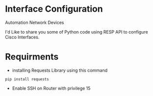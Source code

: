 # Interface Configuration
Automation Network Devices

I'd Like to share you some of Python code using RESP API to configure Cisco Interfaces.

# Requirments
- installing Requests Library using this command
```shell
pip install requests
```
- Enable SSH on Router with privilege 15
